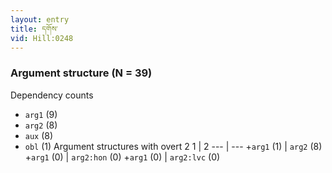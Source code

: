 ```yaml
---
layout: entry
title: དགོས་
vid: Hill:0248
---
```

### Argument structure (N = 39)
Dependency counts
* `arg1` (9)
* `arg2` (8)
* `aux` (8)
* `obl` (1)
Argument structures with overt 2
1 | 2
--- | ---
+`arg1` (1) | `arg2` (8)
+`arg1` (0) | `arg2:hon` (0)
+`arg1` (0) | `arg2:lvc` (0)
